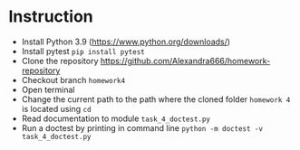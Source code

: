 # Instruction
- Install Python 3.9 (https://www.python.org/downloads/)
 - Install pytest `pip install pytest`
 - Clone the repository <https://github.com/Alexandra666/homework-repository>
 - Checkout branch `homework4`
 - Open terminal
 - Change the current path to the path where the cloned folder `homework 4` is located using `cd`
 - Read documentation to module `task_4_doctest.py`
 - Run a doctest by printing in command line `python -m doctest -v task_4_doctest.py`

